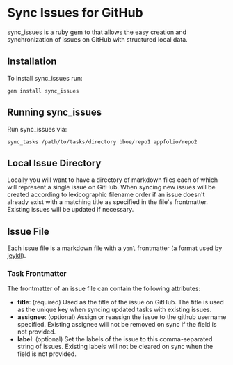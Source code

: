 # Sync Issues for GitHub

sync_issues is a ruby gem to that allows the easy creation and synchronization
of issues on GitHub with structured local data.


## Installation

To install sync_issues run:

    gem install sync_issues

## Running sync_issues

Run sync_issues via:

    sync_tasks /path/to/tasks/directory bboe/repo1 appfolio/repo2


## Local Issue Directory

Locally you will want to have a directory of markdown files each of which will
represent a single issue on GitHub. When syncing new issues will be created
according to lexicographic filename order if an issue doesn't already exist
with a matching title as specified in the file's frontmatter. Existing issues
will be updated if necessary.

## Issue File

Each issue file is a markdown file with a `yaml` frontmatter (a format used by
[jeykll](http://jekyllrb.com/docs/frontmatter/)).

### Task Frontmatter

The frontmatter of an issue file can contain the following attributes:

* __title__: (required) Used as the title of the issue on GitHub. The title is
  used as the unique key when syncing updated tasks with existing issues.
* __assignee__: (optional) Assign or reassign the issue to the github username
  specified. Existing assignee will not be removed on sync if the field is not
  provided.
* __label__: (optional) Set the labels of the issue to this comma-separated
  string of issues. Existing labels will not be cleared on sync when the field
  is not provided.

